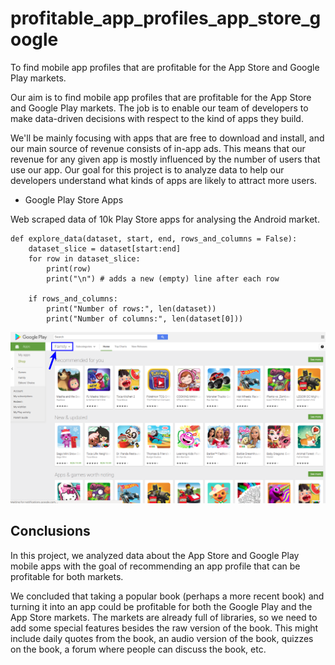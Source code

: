 # profitable_app_profiles_app_store_google
To find mobile app profiles that are profitable for the App Store and Google Play markets.

Our aim is to find mobile app profiles that are profitable for the App Store and Google Play markets. The job is to enable our team of developers to make data-driven decisions with respect to the kind of apps they build.

We'll be mainly focusing with apps that are free to download and install, and our main source of revenue consists of in-app ads. This means that our revenue for any given app is mostly influenced by the number of users that use our app. Our goal for this project is to analyze data to help our developers understand what kinds of apps are likely to attract more users.

- Google Play Store Apps

Web scraped data of 10k Play Store apps for analysing the Android market.

```
def explore_data(dataset, start, end, rows_and_columns = False):
    dataset_slice = dataset[start:end]
    for row in dataset_slice:
        print(row)
        print("\n") # adds a new (empty) line after each row
        
    if rows_and_columns:
        print("Number of rows:", len(dataset))
        print("Number of columns:", len(dataset[0]))
```

![android_pic](./resources/android_1.png)

## Conclusions

In this project, we analyzed data about the App Store and Google Play mobile apps with the goal of recommending an app profile that can be profitable for both markets.

We concluded that taking a popular book (perhaps a more recent book) and turning it into an app could be profitable for both the Google Play and the App Store markets. The markets are already full of libraries, so we need to add some special features besides the raw version of the book. This might include daily quotes from the book, an audio version of the book, quizzes on the book, a forum where people can discuss the book, etc.
